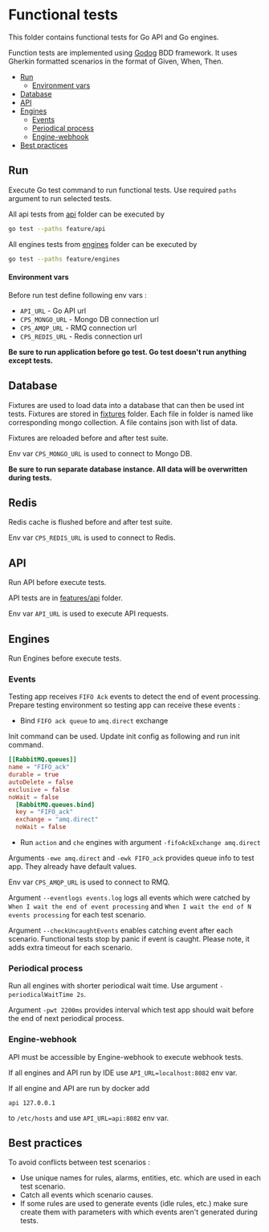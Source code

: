 # Functional tests

This folder contains functional tests for Go API and Go engines.

Function tests are implemented using [Godog](https://github.com/cucumber/godog) BDD framework. It uses Gherkin formatted scenarios in the format of Given, When, Then.

- [Run](#run)
    - [Environment vars](#environment-vars)
- [Database](#database)
- [API](#api)
- [Engines](#engines)
    - [Events](#events)
    - [Periodical process](#periodical-process)
    - [Engine-webhook](#engine-webhook)
- [Best practices](#best-practices)

## Run

Execute Go test command to run functional tests. Use required `paths` argument to run selected tests. 

All api tests from [api](./features/api) folder can be executed by  

```bash
go test --paths feature/api
```  

All engines tests from [engines](./features/engines) folder can be executed by  

```bash
go test --paths feature/engines
``` 

#### Environment vars

Before run test define following env vars :

- `API_URL` - Go API url
- `CPS_MONGO_URL` - Mongo DB connection url
- `CPS_AMQP_URL` - RMQ connection url
- `CPS_REDIS_URL` - Redis connection url

**Be sure to run application before go test. Go test doesn't run anything except tests.**

## Database

Fixtures are used to load data into a database that can then be used int tests.
Fixtures are stored in [fixtures](../../fixtures) folder. Each file in folder is named like corresponding mongo collection.
A file contains json with list of data.

Fixtures are reloaded before and after test suite.

Env var `CPS_MONGO_URL` is used to connect to Mongo DB.

**Be sure to run separate database instance. All data will be overwritten during tests.**  

## Redis

Redis cache is flushed before and after test suite.

Env var `CPS_REDIS_URL` is used to connect to Redis.

## API

Run API before execute tests.

API tests are in [features/api](./features/api) folder.

Env var `API_URL` is used to execute API requests.

## Engines

Run Engines before execute tests.

### Events

Testing app receives `FIFO Ack` events to detect the end of event processing.
Prepare testing environment so testing app can receive these events :

- Bind `FIFO ack queue` to `amq.direct` exchange

Init command can be used. Update init config as following and run init command. 

```toml
[[RabbitMQ.queues]]
name = "FIFO_ack"
durable = true
autoDelete = false
exclusive = false
noWait = false
  [RabbitMQ.queues.bind]
  key = "FIFO_ack"
  exchange = "amq.direct"
  noWait = false
```

- Run `action` and `che` engines with argument `-fifoAckExchange amq.direct` 

Arguments `-ewe amq.direct` and `-ewk FIFO_ack` provides queue info to test app. They already have default values.    

Env var `CPS_AMQP_URL` is used to connect to RMQ.  

Argument `--eventlogs events.log` logs all events which were catched by `When I wait the end of event processing`
and `When I wait the end of N events processing` for each test scenario.

Argument `--checkUncaughtEvents` enables catching event after each scenario. Functional tests stop by panic if event is caught. Please note, it adds extra timeout for each scenario.

### Periodical process

Run all engines with shorter periodical wait time. Use argument `-periodicalWaitTime 2s`.

Argument `-pwt 2200ms` provides interval which test app should wait before the end of next periodical process.

### Engine-webhook

API must be accessible by Engine-webhook to execute webhook tests. 

If all engines and API run by IDE use `API_URL=localhost:8082` env var.

If all engine and API are run by docker add
```
api 127.0.0.1
```
to `/etc/hosts` and use `API_URL=api:8082` env var.

## Best practices

To avoid conflicts between test scenarios :

- Use unique names for rules, alarms, entities, etc. which are used in each test scenario.
- Catch all events which scenario causes.
- If some rules are used to generate events (idle rules, etc.) make sure create
  them with parameters with which events aren't generated during tests. 
